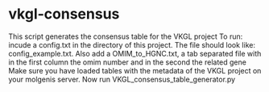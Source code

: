 # vkgl-consensus
This script generates the consensus table for the VKGL project
To run: incude a config.txt in the directory of this project. The file should look like: config_example.txt.
Also add a OMIM_to_HGNC.txt, a tab separated file with in the first column the omim number and in the second the related gene
Make sure you have loaded tables with the metadata of the VKGL project on your molgenis server.
Now run VKGL_consensus_table_generator.py
